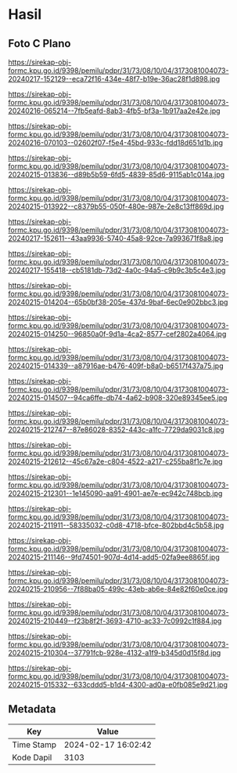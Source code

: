 # Hasil

## Foto C Plano

https://sirekap-obj-formc.kpu.go.id/9398/pemilu/pdpr/31/73/08/10/04/3173081004073-20240217-152129--eca72f16-434e-48f7-b19e-36ac28f1d898.jpg

https://sirekap-obj-formc.kpu.go.id/9398/pemilu/pdpr/31/73/08/10/04/3173081004073-20240216-065214--7fb5eafd-8ab3-4fb5-bf3a-1b917aa2e42e.jpg

https://sirekap-obj-formc.kpu.go.id/9398/pemilu/pdpr/31/73/08/10/04/3173081004073-20240216-070103--02602f07-f5e4-45bd-933c-fdd18d651d1b.jpg

https://sirekap-obj-formc.kpu.go.id/9398/pemilu/pdpr/31/73/08/10/04/3173081004073-20240215-013836--d89b5b59-6fd5-4839-85d6-9115ab1c014a.jpg

https://sirekap-obj-formc.kpu.go.id/9398/pemilu/pdpr/31/73/08/10/04/3173081004073-20240215-013922--c8379b55-050f-480e-987e-2e8c13ff869d.jpg

https://sirekap-obj-formc.kpu.go.id/9398/pemilu/pdpr/31/73/08/10/04/3173081004073-20240217-152611--43aa9936-5740-45a8-92ce-7a993671f8a8.jpg

https://sirekap-obj-formc.kpu.go.id/9398/pemilu/pdpr/31/73/08/10/04/3173081004073-20240217-155418--cb5181db-73d2-4a0c-94a5-c9b9c3b5c4e3.jpg

https://sirekap-obj-formc.kpu.go.id/9398/pemilu/pdpr/31/73/08/10/04/3173081004073-20240215-014204--65b0bf38-205e-437d-9baf-6ec0e902bbc3.jpg

https://sirekap-obj-formc.kpu.go.id/9398/pemilu/pdpr/31/73/08/10/04/3173081004073-20240215-014250--96850a0f-9d1a-4ca2-8577-cef2802a4064.jpg

https://sirekap-obj-formc.kpu.go.id/9398/pemilu/pdpr/31/73/08/10/04/3173081004073-20240215-014339--a87916ae-b476-409f-b8a0-b6517f437a75.jpg

https://sirekap-obj-formc.kpu.go.id/9398/pemilu/pdpr/31/73/08/10/04/3173081004073-20240215-014507--94ca6ffe-db74-4a62-b908-320e89345ee5.jpg

https://sirekap-obj-formc.kpu.go.id/9398/pemilu/pdpr/31/73/08/10/04/3173081004073-20240215-212747--87e86028-8352-443c-a1fc-7729da9031c8.jpg

https://sirekap-obj-formc.kpu.go.id/9398/pemilu/pdpr/31/73/08/10/04/3173081004073-20240215-212612--45c67a2e-c804-4522-a217-c255ba8f1c7e.jpg

https://sirekap-obj-formc.kpu.go.id/9398/pemilu/pdpr/31/73/08/10/04/3173081004073-20240215-212301--1e145090-aa91-4901-ae7e-ec942c748bcb.jpg

https://sirekap-obj-formc.kpu.go.id/9398/pemilu/pdpr/31/73/08/10/04/3173081004073-20240215-211911--58335032-c0d8-4718-bfce-802bbd4c5b58.jpg

https://sirekap-obj-formc.kpu.go.id/9398/pemilu/pdpr/31/73/08/10/04/3173081004073-20240215-211146--9fd74501-907d-4d14-add5-02fa9ee8865f.jpg

https://sirekap-obj-formc.kpu.go.id/9398/pemilu/pdpr/31/73/08/10/04/3173081004073-20240215-210956--7f88ba05-499c-43eb-ab6e-84e82f60e0ce.jpg

https://sirekap-obj-formc.kpu.go.id/9398/pemilu/pdpr/31/73/08/10/04/3173081004073-20240215-210449--f23b8f2f-3693-4710-ac33-7c0992c1f884.jpg

https://sirekap-obj-formc.kpu.go.id/9398/pemilu/pdpr/31/73/08/10/04/3173081004073-20240215-210304--37791fcb-928e-4132-a1f9-b345d0d15f8d.jpg

https://sirekap-obj-formc.kpu.go.id/9398/pemilu/pdpr/31/73/08/10/04/3173081004073-20240215-015332--633cddd5-b1d4-4300-ad0a-e0fb085e9d21.jpg


## Metadata

| Key        | Value               |
| ---------- | ------------------- |
| Time Stamp | 2024-02-17 16:02:42 |
| Kode Dapil | 3103                |



